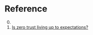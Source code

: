 # Reference

0. []()
0. [Is zero trust living up to expectations?](https://blog.apnic.net/2022/06/27/is-zero-trust-living-up-to-expectations/)

